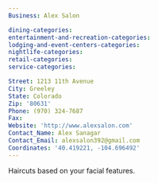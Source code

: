 ```yaml
---
Business: Alex Salon

dining-categories:
entertainment-and-recreation-categories:
lodging-and-event-centers-categories:
nightlife-categories:
retail-categories:
service-categories:

Street: 1213 11th Avenue
City: Greeley
State: Colorado
Zip: '80631'
Phone: (970) 324-7687
Fax:
Website: 'http://www.alexsalon.com'
Contact_Name: Alex Sanagar
Contact_Email: alexsalon392@gmail.com
Coordinates: '40.419221, -104.696492'
---
```



Haircuts based on your facial features.